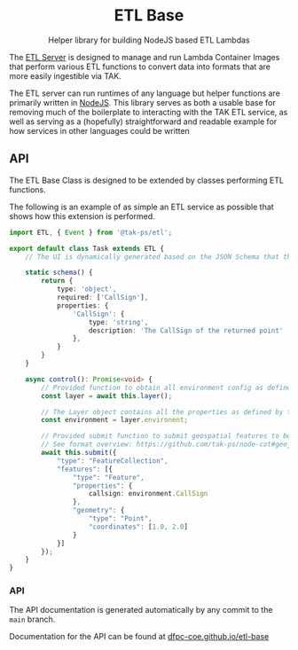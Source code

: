 <h1 align=center>ETL Base</h1>

<p align=center>Helper library for building NodeJS based ETL Lambdas</p>

The [ETL Server](https://github.com/dfpc-coe/CloudTAK) is designed to manage and run
Lambda Container Images that perform various ETL functions to convert data into
formats that are more easily ingestible via TAK.

The ETL server can run runtimes of any language but helper functions are primarily
written in [NodeJS](https://nodejs.org/en). This library serves as both a usable
base for removing much of the boilerplate to interacting with the TAK ETL service,
as well as serving as a (hopefully) straightforward and readable example for how
services in other languages could be written

## API

The ETL Base Class is designed to be extended by classes performing ETL functions.

The following is an example of as simple an ETL service as possible that shows
how this extension is performed.

```ts
import ETL, { Event } from '@tak-ps/etl';

export default class Task extends ETL {
    // The UI is dynamically generated based on the JSON Schema that the Lambda provides in the schema method.

    static schema() {
        return {
            type: 'object',
            required: ['CallSign'],
            properties: {
                'CallSign': {
                    type: 'string',
                    description: 'The CallSign of the returned point'
                },
            }
        }
    }

    async control(): Promise<void> {
        // Provided function to obtain all environment config as defined by a user in the UI
        const layer = await this.layer();

        // The Layer object contains all the properties as defined by the Get Layer API
        const environment = layer.environent;

        // Provided submit function to submit geospatial features to be converted to CoT
        // See format overview: https://github.com/tak-ps/node-cot#geojson-spec
        await this.submit({
            "type": "FeatureCollection",
            "features": [{
                "type": "Feature",
                "properties": {
                    callsign: environment.CallSign
                },
                "geometry": {
                    "type": "Point",
                    "coordinates": [1.0, 2.0]
                }
            }]
        });
    }
}
```

### API

The API documentation is generated automatically by any commit to the `main` branch.

Documentation for the API can be found at [dfpc-coe.github.io/etl-base](https://dfpc-coe.github.io/etl-base/)

